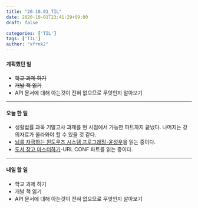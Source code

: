 ```yaml
---
title: "20.10.01_TIL"
date: 2020-10-01T23:41:29+09:00
draft: false

categories: ['TIL']
tags: ['TIL']
author: "xfrnk2"
---
```

#### 계획했던 일
+ ~~학교 과제 하기~~
+ ~~개발 책 읽기~~
+ API 문서에 대해 아는것이 전혀 없으므로 무엇인지 알아보기
---
#### 오늘 한 일
+ 생활법률 과목 기말고사 과제를 현 시점에서 가능한 파트까지 끝냈다. 나머지는 강의자료가 올라와야 할 수 있을 것 같다.
+ [뇌를 자극하는 윈도우즈 시스템 프로그래밍-윤성우](http://www.yes24.com/Product/Goods/2502445)을 읽는 중이다.
+ [도서 장고 마스터하기](http://www.yes24.com/Product/Goods/56016738)-URL CONF 파트를 읽는 중이다.
---   
#### 내일 할 일 
+ 학교 과제 하기
+ 개발 책 읽기
+ API 문서에 대해 아는것이 전혀 없으므로 무엇인지 알아보기